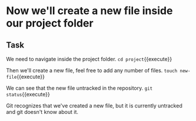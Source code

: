 # Now we'll create a new file inside our project folder

## Task

We need to navigate inside the project folder.
`cd project`{{execute}}

Then we'll create a new file, feel free to add any number of files.
`touch new-file`{{execute}}

We can see that the new file untracked in the repository.
`git status`{{execute}}

Git recognizes that we've created a new file, but it is currently untracked and git doesn't know about it.
